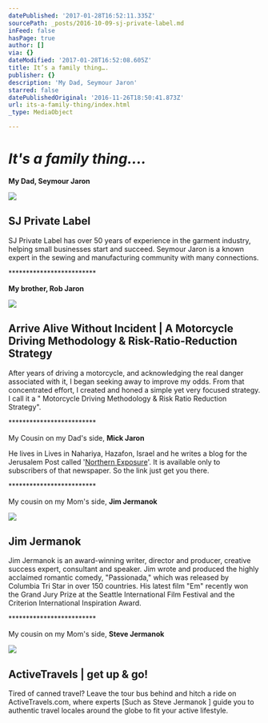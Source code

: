 ```yaml
---
datePublished: '2017-01-28T16:52:11.335Z'
sourcePath: _posts/2016-10-09-sj-private-label.md
inFeed: false
hasPage: true
author: []
via: {}
dateModified: '2017-01-28T16:52:08.605Z'
title: It’s a family thing….
publisher: {}
description: 'My Dad, Seymour Jaron'
starred: false
datePublishedOriginal: '2016-11-26T18:50:41.873Z'
url: its-a-family-thing/index.html
_type: MediaObject

---
```

# _**It's a family thing....**_

**My Dad, Seymour Jaron**

<article style=""><img src="https://s3-us-west-2.amazonaws.com/the-grid-img/p/53921db8565b6818ea1244a04b6ab34d96e71223.jpg" /><h1>SJ Private Label</h1><p>SJ Private Label has over 50 years of experience in the garment industry, helping small businesses start and succeed. Seymour Jaron is a known expert in the sewing and manufacturing community with many connections.</p></article>

\*\*\*\*\*\*\*\*\*\*\*\*\*\*\*\*\*\*\*\*\*\*\*\*\*

**My brother, Rob Jaron**

<article style=""><img src="https://s3-us-west-2.amazonaws.com/the-grid-img/p/ee58875a7dde9a0b01f82747ec99a34c72c628db.jpg" /><h1>Arrive Alive Without Incident | A Motorcycle Driving Methodology &amp; Risk-Ratio-Reduction Strategy</h1><p>After years of driving a motorcycle, and acknowledging the real danger associated with it, I began seeking away to improve my odds. From that concentrated effort, I created and honed a simple yet very focused strategy. I call it a " Motorcycle Driving Methodology &amp; Risk Ratio Reduction Strategy".</p></article>

\*\*\*\*\*\*\*\*\*\*\*\*\*\*\*\*\*\*\*\*\*\*\*\*\*

My Cousin on my Dad's side, **Mick Jaron**

He lives in Lives in Nahariya, Hazafon, Israel and he writes a blog for the Jerusalem Post called '[Northern Exposure][0]'. It is available only to subscribers of that newspaper. So the link just get you there.

\*\*\*\*\*\*\*\*\*\*\*\*\*\*\*\*\*\*\*\*\*\*\*\*\*

My cousin on my Mom's side, **Jim Jermanok**

<article style=""><img src="https://s3-us-west-2.amazonaws.com/the-grid-img/p/8fee5298f6d2b1dbae0b612f246691359c772431.jpg" /><h1>Jim Jermanok</h1><p>Jim Jermanok is an award-winning writer, director and producer, creative success expert, consultant and speaker. Jim wrote and produced the highly acclaimed romantic comedy, "Passionada," which was released by Columbia Tri Star in over 150 countries. His latest film "Em" recently won the Grand Jury Prize at the Seattle International Film Festival and the Criterion International Inspiration Award.</p></article>

\*\*\*\*\*\*\*\*\*\*\*\*\*\*\*\*\*\*\*\*\*\*\*\*\*

My cousin on my Mom's side, **Steve Jermanok**

<article style=""><img src="https://s3-us-west-2.amazonaws.com/the-grid-img/p/c8f8af5c45a85711644b136b257fb50abea8af7b.jpg" /><h1>ActiveTravels | get up &amp; go!</h1><p>Tired of canned travel? Leave the tour bus behind and hitch a ride on ActiveTravels.com, where experts [Such as Steve Jermanok ] guide you to authentic travel locales around the globe to fit your active lifestyle.</p></article>



[0]: http://www.jpost.com/Blogger/Michael-Jaron "Mike Jaron's blog"